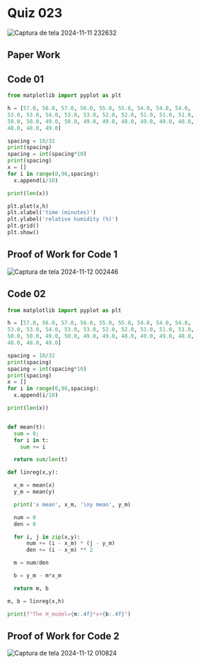 # Quiz 023

![Captura de tela 2024-11-11 232632](https://github.com/user-attachments/assets/5c571c1c-41b2-4cf2-af11-2c7e4f010269)


## Paper Work


## Code 01

```py
from matplotlib import pyplot as plt

h = [57.0, 56.0, 57.0, 56.0, 55.0, 55.0, 54.0, 54.0, 54.0,
53.0, 53.0, 54.0, 53.0, 53.0, 52.0, 52.0, 51.0, 51.0, 51.0,
50.0, 50.0, 49.0, 50.0, 49.0, 49.0, 48.0, 49.0, 49.0, 48.0,
48.0, 48.0, 49.0]

spacing = 10/32
print(spacing)
spacing = int(spacing*10)
print(spacing)
x = []
for i in range(0,96,spacing):
  x.append(i/10)

print(len(x))

plt.plot(x,h)
plt.xlabel('time (minutes)')
plt.ylabel('relative humidity (%)')
plt.grid()
plt.show()

```

## Proof of Work for Code 1

![Captura de tela 2024-11-12 002446](https://github.com/user-attachments/assets/a3372c9a-51ce-40d8-b1de-e20a66bdbde4)

## Code 02

```py
from matplotlib import pyplot as plt

h = [57.0, 56.0, 57.0, 56.0, 55.0, 55.0, 54.0, 54.0, 54.0,
53.0, 53.0, 54.0, 53.0, 53.0, 52.0, 52.0, 51.0, 51.0, 51.0,
50.0, 50.0, 49.0, 50.0, 49.0, 49.0, 48.0, 49.0, 49.0, 48.0,
48.0, 48.0, 49.0]

spacing = 10/32
print(spacing)
spacing = int(spacing*10)
print(spacing)
x = []
for i in range(0,96,spacing):
  x.append(i/10)

print(len(x))


def mean(t):
  sum = 0;
  for i in t:
    sum += i

  return sum/len(t)

def linreg(x,y):

  x_m = mean(x)
  y_m = mean(y)

  print('x mean', x_m, '\ny mean', y_m)

  num = 0
  den = 0

  for i, j in zip(x,y):
      num += (i - x_m) * (j - y_m)
      den += (i - x_m) ** 2

  m = num/den

  b = y_m - m*x_m

  return m, b

m, b = linreg(x,h)

print(f"The H_model={m:.4f}*x+{b:.4f}")
```
## Proof of Work for Code 2

![Captura de tela 2024-11-12 010824](https://github.com/user-attachments/assets/4d23b09e-7970-4415-8489-9a74a9311222)

